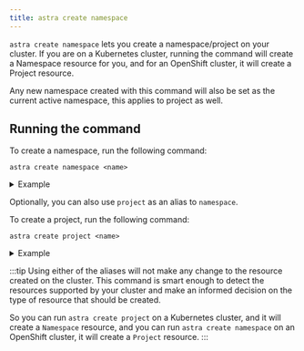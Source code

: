 ```yaml
---
title: astra create namespace
---
```


`astra create namespace` lets you create a namespace/project on your cluster. If you are on a Kubernetes cluster, running the command will create a Namespace resource for you, and for an OpenShift cluster, it will create a Project resource.

Any new namespace created with this command will also be set as the current active namespace, this applies to project as well.

## Running the command
To create a namespace, run the following command:
```shell
astra create namespace <name>
```
<details>
<summary>Example</summary>

import CreateNamespace  from './docs-mdx/create-namespace/create_namespace.mdx';

<CreateNamespace />

</details>


Optionally, you can also use `project` as an alias to `namespace`.

To create a project, run the following command:
```shell
astra create project <name>
```
<details>
<summary>Example</summary>

import CreateProject from './docs-mdx/create-namespace/create_project.mdx';

<CreateProject />

</details>


:::tip
Using either of the aliases will not make any change to the resource created on the cluster. This command is smart enough to detect the resources supported by your cluster and make an informed decision on the type of resource that should be created.

So you can run `astra create project` on a Kubernetes cluster, and it will create a `Namespace` resource, and you can run `astra create namespace` on an OpenShift cluster, it will create a `Project` resource.
:::
